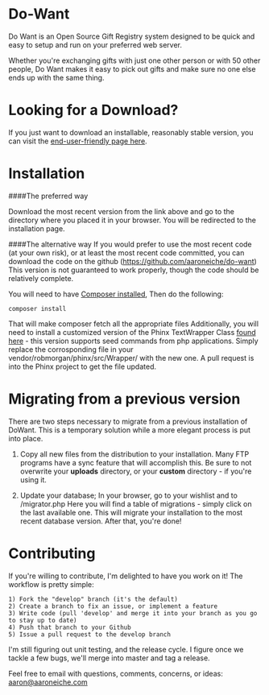 Do-Want
=======

Do Want is an Open Source Gift Registry system designed to be quick and easy to setup and run on your preferred web
server. 

Whether you're exchanging gifts with just one other person or with 50 other people, Do Want makes it easy to pick out 
gifts and make sure no one else ends up with the same thing.

Looking for a Download?
=======================
If you just want to download an installable, reasonably stable version, you can visit the [end-user-friendly page here](http://aaroneiche.github.com/do-want/).

Installation
============
####The preferred way

Download the most recent version from the link above and go to the directory where you placed it in your browser. You will be redirected to the installation page.

####The alternative way
If you would prefer to use the most recent code (at your own risk), or at least the most recent code committed, you can download the code on the github (https://github.com/aaroneiche/do-want) This version is not guaranteed to work properly, though the code should be relatively complete.

You will need to have [Composer installed](https://getcomposer.org/), Then do the following:

```
composer install
```

That will make composer fetch all the appropriate files 
Additionally, you will need to install a customized version of the Phinx TextWrapper Class [found here](https://github.com/aaroneiche/phinx/tree/0.5.x-dev/src/Phinx/Wrapper) - this version supports seed commands from php applications. Simply replace the corrosponding file in your vendor/robmorgan/phinx/src/Wrapper/ with the new one. A pull request is into the Phinx project to get the file updated.


Migrating from a previous version
=================================
There are two steps necessary to migrate from a previous installation of DoWant. This is a temporary solution while a more elegant process is put into place. 

1) Copy all new files from the distribution to your installation. Many FTP programs have a sync feature that will accomplish this. Be sure to not overwrite your **uploads** directory, or your **custom** directory - if you're using it.

2) Update your database; In your browser, go to your wishlist and to /migrator.php  Here you will find a table of migrations - simply click on the last available one. This will migrate your installation to the most recent database version. After that, you're done!


Contributing
============
If you're willing to contribute, I'm delighted to have you work on it! The workflow is pretty simple:
	
	1) Fork the "develop" branch (it's the default)
	2) Create a branch to fix an issue, or implement a feature
	3) Write code (pull 'develop' and merge it into your branch as you go to stay up to date)
	4) Push that branch to your Github
	5) Issue a pull request to the develop branch

I'm still figuring out unit testing, and the release cycle. I figure once we tackle a few bugs, we'll merge into master and 
tag a release.

Feel free to email with questions, comments, concerns, or ideas: aaron@aaroneiche.com